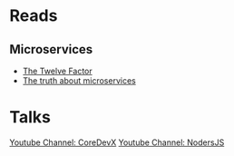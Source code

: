 # Reads

## Microservices
* [The Twelve Factor](https://12factor.net/)
* [The truth about microservices](https://codeburst.io/the-truth-about-microservices-8f8124913df4)

# Talks
[Youtube Channel: CoreDevX](https://www.youtube.com/channel/UCFUrYLy6MDa9BrQJs3h-K0g)
[Youtube Channel: NodersJS](https://www.youtube.com/channel/UC7tUsO3S7424TMcgSCUOCow)
